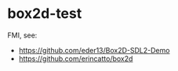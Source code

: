 # box2d-test

FMI, see:

- https://github.com/eder13/Box2D-SDL2-Demo
- https://github.com/erincatto/box2d
